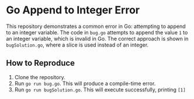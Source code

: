 # Go Append to Integer Error

This repository demonstrates a common error in Go: attempting to append to an integer variable.  The code in `bug.go` attempts to append the value `1` to an integer variable, which is invalid in Go. The correct approach is shown in `bugSolution.go`, where a slice is used instead of an integer.

## How to Reproduce
1. Clone the repository.
2. Run `go run bug.go`. This will produce a compile-time error.
3. Run `go run bugSolution.go`. This will execute successfully, printing `[1]`
